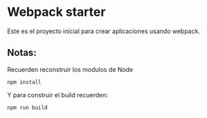 # Webpack starter

Este es el proyecto inicial para crear aplicaciones usando webpack.


## Notas:
Recuerden reconstruir los modulos de Node
```
npm install
```

Y para construir el build recuerden:
```
npm run build
```

